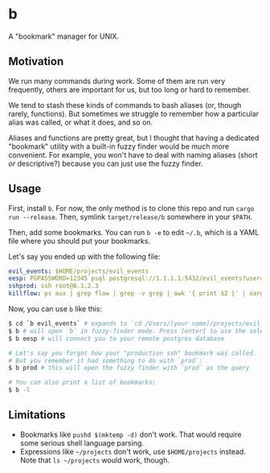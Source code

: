 # b

A "bookmark" manager for UNIX.

## Motivation

We run many commands during work. Some of them are run very frequently, others are important for us,
but too long or hard to remember.

We tend to stash these kinds of commands to bash aliases (or, though rarely, functions). But
sometimes we struggle to remember how a particular alias was called, or what it does, and so on.

Aliases and functions are pretty great, but I thought that having a dedicated "bookmark" utility
with a built-in fuzzy finder would be much more convenient. For example, you won't have to deal with
naming aliases (short *or* descriptive?) because you can just use the fuzzy finder.

## Usage

First, install `b`. For now, the only method is to clone this repo and run `cargo run --release`.
Then, symlink `target/release/b` somewhere in your `$PATH`.

Then, add some bookmarks. You can run `b -e` to edit `~/.b`, which is a YAML file where you should
put your bookmarks.

Let's say you ended up with the following file:
```yaml
evil_events: $HOME/projects/evil_events
eesp: PGPASSWORD=12345 psql postgresql://1.1.1.1:5432/evil_events?user=0exp
sshprod: ssh root@0.1.2.3
killflow: ps aux | grep flow | grep -v grep | awk '{ print $2 }' | xargs kill -9
```

Now, you can use `b` like this:
```sh
$ cd `b evil_events` # expands to `cd /Users/[your name]/projects/evil_events
$ b # will open `b` in fuzzy-finder mode. Press [enter] to use the selected bookmark
$ b eesp # will connect you to your remote postgres database

# Let's say you forgot how your "production ssh" bookmark was called.
# But you remember it had something to do with `prod`:
$ b prod # this will open the fuzzy finder with `prod` as the query

# You can also print a list of bookmarks:
$ b -l
```

## Limitations

- Bookmarks like `pushd $(mktemp -d)` don't work. That would require some serious shell language
parsing.
- Expressions like `~/projects` don't work, use `$HOME/projects` instead. Note that `ls ~/projects`
would work, though.
